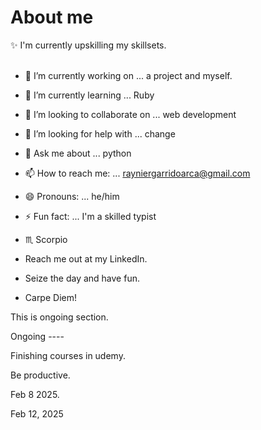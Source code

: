 # About me

:sparkles: I'm currently upskilling my skillsets. <br> <br>

- 🔭 I’m currently working on ... a project and myself.
- 🌱 I’m currently learning ... Ruby
- 👯 I’m looking to collaborate on ... web development
- 🤔 I’m looking for help with ... change
- 💬 Ask me about ... python
- 📫 How to reach me: ... rayniergarridoarca@gmail.com
- 😄 Pronouns: ... he/him
- ⚡ Fun fact: ... I'm a skilled typist
- ♏ Scorpio

- Reach me out at my LinkedIn.
- Seize the day and have fun.
- Carpe Diem!

This is ongoing section.

Ongoing ----

Finishing courses in udemy.

Be productive.

Feb 8 2025.

Feb 12, 2025

<!-- Hey be consistent and be yourself.

Finish..
On time..
